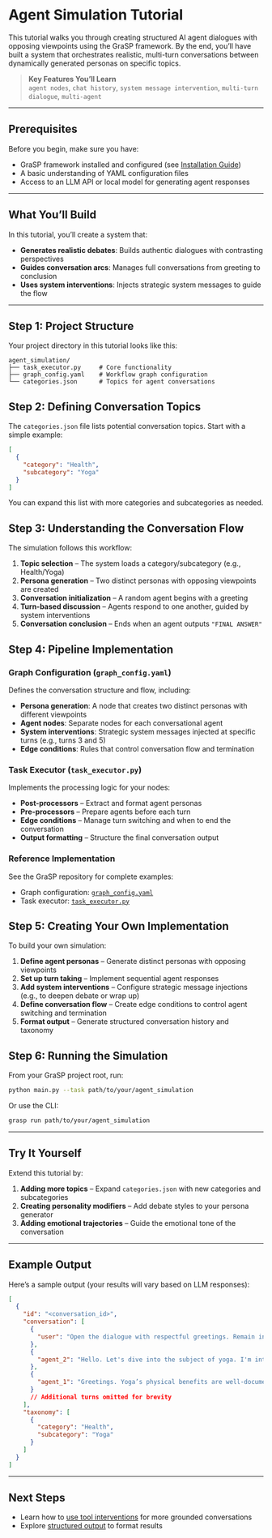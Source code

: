 # Agent Simulation Tutorial

This tutorial walks you through creating structured AI agent dialogues with opposing viewpoints using the GraSP framework. By the end, you’ll have built a system that orchestrates realistic, multi-turn conversations between dynamically generated personas on specific topics.

> **Key Features You’ll Learn**  
> `agent nodes`, `chat history`, `system message intervention`, `multi-turn dialogue`, `multi-agent`

---

## Prerequisites

Before you begin, make sure you have:

- GraSP framework installed and configured (see [Installation Guide](../installation.md))  
- A basic understanding of YAML configuration files  
- Access to an LLM API or local model for generating agent responses  

---

## What You’ll Build

In this tutorial, you’ll create a system that:

- **Generates realistic debates**: Builds authentic dialogues with contrasting perspectives  
- **Guides conversation arcs**: Manages full conversations from greeting to conclusion  
- **Uses system interventions**: Injects strategic system messages to guide the flow  

---

## Step 1: Project Structure

Your project directory in this tutorial looks like this:

```
agent_simulation/
├── task_executor.py     # Core functionality 
├── graph_config.yaml    # Workflow graph configuration
└── categories.json      # Topics for agent conversations
```

## Step 2: Defining Conversation Topics

The `categories.json` file lists potential conversation topics. Start with a simple example:

```json
[
  {
    "category": "Health",
    "subcategory": "Yoga"
  }
]
```

You can expand this list with more categories and subcategories as needed.


## Step 3: Understanding the Conversation Flow

The simulation follows this workflow:

1. **Topic selection** – The system loads a category/subcategory (e.g., Health/Yoga)  
2. **Persona generation** – Two distinct personas with opposing viewpoints are created  
3. **Conversation initialization** – A random agent begins with a greeting  
4. **Turn-based discussion** – Agents respond to one another, guided by system interventions  
5. **Conversation conclusion** – Ends when an agent outputs `"FINAL ANSWER"`  


## Step 4: Pipeline Implementation

### Graph Configuration (`graph_config.yaml`)

Defines the conversation structure and flow, including:

- **Persona generation**: A node that creates two distinct personas with different viewpoints  
- **Agent nodes**: Separate nodes for each conversational agent  
- **System interventions**: Strategic system messages injected at specific turns (e.g., turns 3 and 5)  
- **Edge conditions**: Rules that control conversation flow and termination  

### Task Executor (`task_executor.py`)

Implements the processing logic for your nodes:

- **Post-processors** – Extract and format agent personas  
- **Pre-processors** – Prepare agents before each turn  
- **Edge conditions** – Manage turn switching and when to end the conversation  
- **Output formatting** – Structure the final conversation output  

### Reference Implementation

See the GraSP repository for complete examples:

- Graph configuration: [`graph_config.yaml`](https://github.com/ServiceNow/GraSP/blob/main/tasks/examples/agent_simulation/graph_config.yaml)  
- Task executor: [`task_executor.py`](https://github.com/ServiceNow/GraSP/blob/main/tasks/examples/agent_simulation/task_executor.py)  


## Step 5: Creating Your Own Implementation

To build your own simulation:

1. **Define agent personas** – Generate distinct personas with opposing viewpoints  
2. **Set up turn taking** – Implement sequential agent responses  
3. **Add system interventions** – Configure strategic message injections (e.g., to deepen debate or wrap up)  
4. **Define conversation flow** – Create edge conditions to control agent switching and termination  
5. **Format output** – Generate structured conversation history and taxonomy  


## Step 6: Running the Simulation

From your GraSP project root, run:

```bash
python main.py --task path/to/your/agent_simulation
```

Or use the CLI:

```bash
grasp run path/to/your/agent_simulation
```

---

## Try It Yourself

Extend this tutorial by:

1. **Adding more topics** – Expand `categories.json` with new categories and subcategories  
2. **Creating personality modifiers** – Add debate styles to your persona generator  
3. **Adding emotional trajectories** – Guide the emotional tone of the conversation  

---

## Example Output

Here’s a sample output (your results will vary based on LLM responses):

```json
[
  {
    "id": "<conversation_id>",
    "conversation": [
      {
        "user": "Open the dialogue with respectful greetings. Remain in character and begin discussing the assigned topic."
      },
      {
        "agent_2": "Hello. Let's dive into the subject of yoga. I'm interested in its physical benefits, but I’m skeptical about the spiritual claims. What evidence supports these?"
      },
      {
        "agent_1": "Greetings. Yoga’s physical benefits are well-documented, but its mental and spiritual aspects are harder to quantify. Still, studies link yoga to reduced anxiety and improved mindfulness, which many practitioners interpret as spiritual growth. How does that align with your perspective?"
      }
      // Additional turns omitted for brevity
    ],
    "taxonomy": [
      {
        "category": "Health",
        "subcategory": "Yoga"
      }
    ]
  }
]
```

---

## Next Steps

- Learn how to [use tool interventions](agent_tool_simulation_tutorial.md) for more grounded conversations  
- Explore [structured output](structured_output_tutorial.md) to format results  
